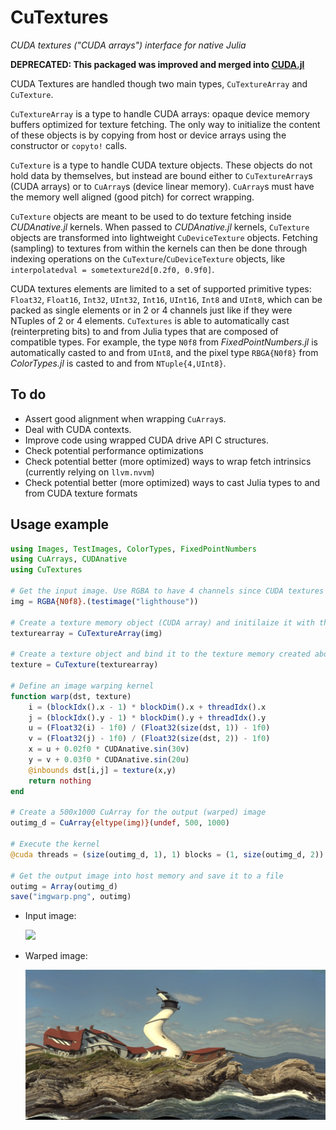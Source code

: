 # CuTextures

*CUDA textures ("CUDA arrays") interface for native Julia*

**DEPRECATED: This packaged was improved and merged into [CUDA.jl](https://github.com/JuliaGPU/CUDA.jl)**

CUDA Textures are handled though two main types, `CuTextureArray` and `CuTexture`.

`CuTextureArray` is a type to handle CUDA arrays: opaque device memory buffers optimized for texture fetching.
The only way to initialize the content of these objects is by copying from host or device arrays using the constructor or `copyto!` calls.

`CuTexture` is a type to handle CUDA texture objects. These objects do not hold data by themselves,
but instead are bound either to `CuTextureArray`s (CUDA arrays) or to `CuArray`s (device linear memory). `CuArray`s must have the memory well aligned (good pitch) for correct wrapping.

`CuTexture` objects are meant to be used to do texture fetching inside *CUDAnative.jl* kernels.
When passed to *CUDAnative.jl* kernels, `CuTexture` objects are transformed into lightweight `CuDeviceTexture` objects.
Fetching (sampling) to textures from within the kernels can then be done through indexing operations on the `CuTexture`/`CuDeviceTexture` objects, like `interpolatedval = sometexture2d[0.2f0, 0.9f0]`.

CUDA textures elements are limited to a set of supported primitive types: `Float32`, `Float16`, `Int32`, `UInt32`, `Int16`, `UInt16`, `Int8` and `UInt8`, which can be packed as single elements or in 2 or 4 channels just like if they were NTuples of 2 or 4 elements.
`CuTextures` is able to automatically cast (reinterpreting bits) to and from Julia types that are composed of compatible types. For example, the type `N0f8` from *FixedPointNumbers.jl* is automatically casted to and from `UInt8`, and the pixel type `RBGA{N0f8}` from *ColorTypes.jl* is casted to and from `NTuple{4,UInt8}`.


## To do

- Assert good alignment when wrapping `CuArray`s.
- Deal with CUDA contexts.
- Improve code using wrapped CUDA drive API C structures.
- Check potential performance optimizations
- Check potential better (more optimized) ways to wrap fetch intrinsics (currently relying on `llvm.nvvm`)
- Check potential better (more optimized) ways to cast Julia types to and from CUDA texture formats


## Usage example

```julia
using Images, TestImages, ColorTypes, FixedPointNumbers
using CuArrays, CUDAnative
using CuTextures

# Get the input image. Use RGBA to have 4 channels since CUDA textures can have only 1, 2 or 4 channels.
img = RGBA{N0f8}.(testimage("lighthouse"))

# Create a texture memory object (CUDA array) and initilaize it with the input image content (from host).
texturearray = CuTextureArray(img)

# Create a texture object and bind it to the texture memory created above
texture = CuTexture(texturearray)

# Define an image warping kernel
function warp(dst, texture)
    i = (blockIdx().x - 1) * blockDim().x + threadIdx().x
    j = (blockIdx().y - 1) * blockDim().y + threadIdx().y
    u = (Float32(i) - 1f0) / (Float32(size(dst, 1)) - 1f0)
    v = (Float32(j) - 1f0) / (Float32(size(dst, 2)) - 1f0)
    x = u + 0.02f0 * CUDAnative.sin(30v)
    y = v + 0.03f0 * CUDAnative.sin(20u)
    @inbounds dst[i,j] = texture(x,y)
    return nothing
end

# Create a 500x1000 CuArray for the output (warped) image
outimg_d = CuArray{eltype(img)}(undef, 500, 1000)

# Execute the kernel
@cuda threads = (size(outimg_d, 1), 1) blocks = (1, size(outimg_d, 2)) warp(outimg_d, texture)

# Get the output image into host memory and save it to a file
outimg = Array(outimg_d)
save("imgwarp.png", outimg)
```

- Input image:

   ![](https://testimages.juliaimages.org/images/lighthouse.png)

- Warped image:

   ![](examples/imgwarp.png)

